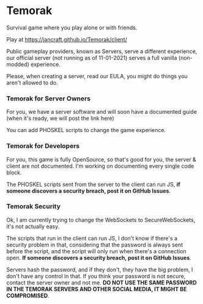 # Temorak
Survival game where you play alone or with friends.

Play at https://jancraft.github.io/Temorak/client/

Public gameplay providers, known as Servers, serve a different experience, our official server (not running as of 11-01-2021) serves a full vanilla (non-modded) experience.

Please, when creating a server, read our EULA, you might do things you aren't allowed to do.

### Temorak for Server Owners
For you, we have a server software and will soon have a documented guide (when it's ready, we will post the link here)

You can add PHOSKEL scripts to change the game experience.

### Temorak for Developers
For you, this game is fully OpenSource, so that's good for you, the server & client are not documented. I'm working on documenting every single code block.

The PHOSKEL scripts sent from the server to the client can run JS, **if someone discovers a security breach, post it on GitHub Issues**.

### Temorak Security
Ok, I am currently trying to change the WebSockets to SecureWebSockets, it's not actually easy.

The scripts that run in the client can run JS, I don't know if there's a security problem in that, considering that the password is always sent before the script, and the script will only run when there's a connection open. **If someone discovers a security breach, post it on GitHub Issues**.

Servers hash the password, and if they don't, they have the big problem, I don't have any control in that. If you think your password is not secure, contact the server owner and not me. **DO NOT USE THE SAME PASSWORD IN THE TEMORAK SERVERS AND OTHER SOCIAL MEDIA, IT MIGHT BE COMPROMISED**.